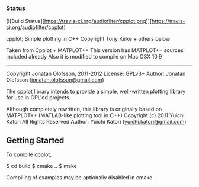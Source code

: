 ### Status
[![Build Status][https://travis-ci.org/audiofilter/cpplot.png]][https://travis-ci.org/audiofilter/cpplot]

cpplot; Simple plotting in C++
Copyright Tony Kirke + others below

Taken from Cpplot + MATPLOT++
This version has MATPLOT++ sources included already
Also it is modified to compile on Mac OSX 10.9

--------------------------------------------------------

Copyright Jonatan Olofsson, 2011-2012
License: GPLv3+
Author: Jonatan Olofsson (jonatan.olofsson@gmail.com)

The cpplot library intends to provide a simple, well-written plotting
library for use in GPL'ed projects.

Although completely rewritten, this library is originally based on
MATPLOT++ (MATLAB-like plotting tool in C++)
Copyright (c) 2011 Yuichi Katori All Rights Reserved
Author: Yuichi Katori (yuichi.katori@gmail.com)

Getting Started
------------------------------------------

To compile cpplot,

$ cd build
$ cmake ..
$ make

Compiling of examples may be optionally disabled in cmake
